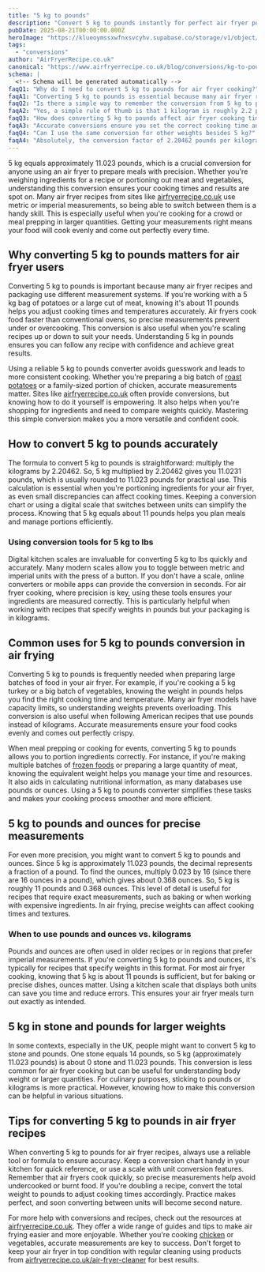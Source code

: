 ```yaml
---
title: "5 kg to pounds"
description: "Convert 5 kg to pounds instantly for perfect air fryer portions. Get accurate measurements and cooking tips for better results every time."
pubDate: 2025-08-21T00:00:00.000Z
heroImage: "https://klueoymssxwfnxsvcyhv.supabase.co/storage/v1/object/public/Shmucket/5-kg-to-pounds.webp"
tags:
  - "conversions"
author: "AirFryerRecipe.co.uk"
canonical: "https://www.airfryerrecipe.co.uk/blog/conversions/kg-to-pounds/5-kg-to-pounds"
schema: |
  <!-- Schema will be generated automatically -->
faqQ1: "Why do I need to convert 5 kg to pounds for air fryer cooking?"
faqA1: "Converting 5 kg to pounds is essential because many air fryer recipes and ingredient packages use imperial measurements. Knowing that 5 kg equals approximately 11.023 pounds helps you portion ingredients accurately, ensuring even cooking and perfect results. This is especially important for larger batches or when following recipes from different regions."
faqQ2: "Is there a simple way to remember the conversion from 5 kg to pounds?"
faqA2: "Yes, a simple rule of thumb is that 1 kilogram is roughly 2.2 pounds, so 5 kg would be about 11 pounds. For more precision, use the exact conversion factor of 2.20462. Keeping a kitchen scale that switches between units or using a conversion app can make this process quick and effortless."
faqQ3: "How does converting 5 kg to pounds affect air fryer cooking times?"
faqA3: "Accurate conversions ensure you set the correct cooking time and temperature for your air fryer. Since air fryers cook faster than traditional ovens, even small weight discrepancies can lead to undercooked or overcooked food. Knowing the exact weight in pounds helps you follow recipe guidelines precisely for consistently great meals."
faqQ4: "Can I use the same conversion for other weights besides 5 kg?"
faqA4: "Absolutely, the conversion factor of 2.20462 pounds per kilogram applies to any weight. Whether you're converting 1 kg or 10 kg, simply multiply by this number. For easy reference, bookmark a conversion chart or use an online tool like the one available at airfryerrecipe.co.uk for all your air frying needs."
---
```

<p>5 kg equals approximately 11.023 pounds, which is a crucial conversion for anyone using an air fryer to prepare meals with precision. Whether you're weighing ingredients for a recipe or portioning out meat and vegetables, understanding this conversion ensures your cooking times and results are spot on. Many air fryer recipes from sites like <a href=https://www.airfryerrecipe.co.uk/>airfryerrecipe.co.uk</a> use metric or imperial measurements, so being able to switch between them is a handy skill. This is especially useful when you're cooking for a crowd or meal prepping in larger quantities. Getting your measurements right means your food will cook evenly and come out perfectly every time.</p>

<h2>Why converting 5 kg to pounds matters for air fryer users</h2>
<p>Converting 5 kg to pounds is important because many air fryer recipes and packaging use different measurement systems. If you're working with a 5 kg bag of potatoes or a large cut of meat, knowing it's about 11 pounds helps you adjust cooking times and temperatures accurately. Air fryers cook food faster than conventional ovens, so precise measurements prevent under or overcooking. This conversion is also useful when you're scaling recipes up or down to suit your needs. Understanding 5 kg in pounds ensures you can follow any recipe with confidence and achieve great results.</p>

<p>Using a reliable 5 kg to pounds converter avoids guesswork and leads to more consistent cooking. Whether you're preparing a big batch of <a href=https://www.airfryerrecipe.co.uk/recipe-category/potatoes>roast potatoes</a> or a family-sized portion of chicken, accurate measurements matter. Sites like <a href=https://www.airfryerrecipe.co.uk/>airfryerrecipe.co.uk</a> often provide conversions, but knowing how to do it yourself is empowering. It also helps when you're shopping for ingredients and need to compare weights quickly. Mastering this simple conversion makes you a more versatile and confident cook.</p>

<h2>How to convert 5 kg to pounds accurately</h2>
<p>The formula to convert 5 kg to pounds is straightforward: multiply the kilograms by 2.20462. So, 5 kg multiplied by 2.20462 gives you 11.0231 pounds, which is usually rounded to 11.023 pounds for practical use. This calculation is essential when you're portioning ingredients for your air fryer, as even small discrepancies can affect cooking times. Keeping a conversion chart or using a digital scale that switches between units can simplify the process. Knowing that 5 kg equals about 11 pounds helps you plan meals and manage portions efficiently.</p>

<h3>Using conversion tools for 5 kg to lbs</h3>
<p>Digital kitchen scales are invaluable for converting 5 kg to lbs quickly and accurately. Many modern scales allow you to toggle between metric and imperial units with the press of a button. If you don't have a scale, online converters or mobile apps can provide the conversion in seconds. For air fryer cooking, where precision is key, using these tools ensures your ingredients are measured correctly. This is particularly helpful when working with recipes that specify weights in pounds but your packaging is in kilograms.</p>

<h2>Common uses for 5 kg to pounds conversion in air frying</h2>
<p>Converting 5 kg to pounds is frequently needed when preparing large batches of food in your air fryer. For example, if you're cooking a 5 kg turkey or a big batch of vegetables, knowing the weight in pounds helps you find the right cooking time and temperature. Many air fryer models have capacity limits, so understanding weights prevents overloading. This conversion is also useful when following American recipes that use pounds instead of kilograms. Accurate measurements ensure your food cooks evenly and comes out perfectly crispy.</p>

<p>When meal prepping or cooking for events, converting 5 kg to pounds allows you to portion ingredients correctly. For instance, if you're making multiple batches of <a href=https://www.airfryerrecipe.co.uk/recipes>frozen foods</a> or preparing a large quantity of meat, knowing the equivalent weight helps you manage your time and resources. It also aids in calculating nutritional information, as many databases use pounds or ounces. Using a 5 kg to pounds converter simplifies these tasks and makes your cooking process smoother and more efficient.</p>

<h2>5 kg to pounds and ounces for precise measurements</h2>
<p>For even more precision, you might want to convert 5 kg to pounds and ounces. Since 5 kg is approximately 11.023 pounds, the decimal represents a fraction of a pound. To find the ounces, multiply 0.023 by 16 (since there are 16 ounces in a pound), which gives about 0.368 ounces. So, 5 kg is roughly 11 pounds and 0.368 ounces. This level of detail is useful for recipes that require exact measurements, such as baking or when working with expensive ingredients. In air frying, precise weights can affect cooking times and textures.</p>

<h3>When to use pounds and ounces vs. kilograms</h3>
<p>Pounds and ounces are often used in older recipes or in regions that prefer imperial measurements. If you're converting 5 kg to pounds and ounces, it's typically for recipes that specify weights in this format. For most air fryer cooking, knowing that 5 kg is about 11 pounds is sufficient, but for baking or precise dishes, ounces matter. Using a kitchen scale that displays both units can save you time and reduce errors. This ensures your air fryer meals turn out exactly as intended.</p>

<h2>5 kg in stone and pounds for larger weights</h2>
<p>In some contexts, especially in the UK, people might want to convert 5 kg to stone and pounds. One stone equals 14 pounds, so 5 kg (approximately 11.023 pounds) is about 0 stone and 11.023 pounds. This conversion is less common for air fryer cooking but can be useful for understanding body weight or larger quantities. For culinary purposes, sticking to pounds or kilograms is more practical. However, knowing how to make this conversion can be helpful in various situations.</p>

<h2>Tips for converting 5 kg to pounds in air fryer recipes</h2>
<p>When converting 5 kg to pounds for air fryer recipes, always use a reliable tool or formula to ensure accuracy. Keep a conversion chart handy in your kitchen for quick reference, or use a scale with unit conversion features. Remember that air fryers cook quickly, so precise measurements help avoid undercooked or burnt food. If you're doubling a recipe, convert the total weight to pounds to adjust cooking times accordingly. Practice makes perfect, and soon converting between units will become second nature.</p>

<p>For more help with conversions and recipes, check out the resources at <a href=https://www.airfryerrecipe.co.uk/>airfryerrecipe.co.uk</a>. They offer a wide range of guides and tips to make air frying easier and more enjoyable. Whether you're cooking <a href=https://www.airfryerrecipe.co.uk/recipe-category/chicken>chicken</a> or vegetables, accurate measurements are key to success. Don't forget to keep your air fryer in top condition with regular cleaning using products from <a href=https://www.airfryerrecipe.co.uk/air-fryer-cleaner>airfryerrecipe.co.uk/air-fryer-cleaner</a> for best results.</p>
